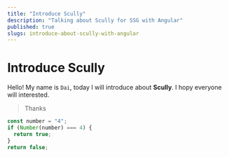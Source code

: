 ```yaml
---
title: "Introduce Scully"
description: "Talking about Scully for SSG with Angular"
published: true
slugs: introduce-about-scully-with-angular
---
```


# Introduce Scully

Hello! My name is `Dai`, today I will introduce about **Scully**. I hopy everyone will interested.

> Thanks

```ts
const number = "4";
if (Number(number) === 4) {
  return true;
}
return false;
```
